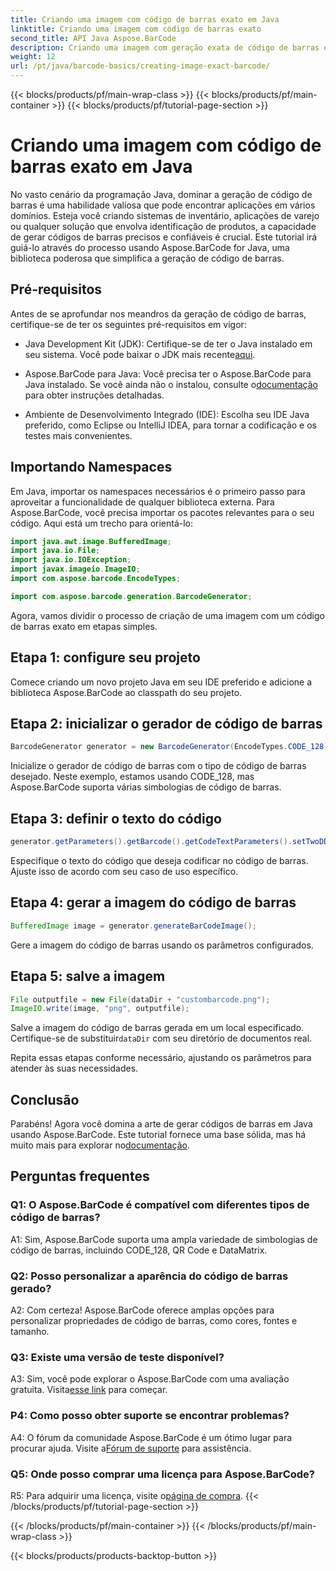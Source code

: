 ```yaml
---
title: Criando uma imagem com código de barras exato em Java
linktitle: Criando uma imagem com código de barras exato
second_title: API Java Aspose.BarCode
description: Criando uma imagem com geração exata de código de barras em Java com Aspose.BarCode. Crie códigos de barras personalizados facilmente. Explore a documentação, baixe e obtenha suporte.
weight: 12
url: /pt/java/barcode-basics/creating-image-exact-barcode/
---
```


{{< blocks/products/pf/main-wrap-class >}}
{{< blocks/products/pf/main-container >}}
{{< blocks/products/pf/tutorial-page-section >}}

# Criando uma imagem com código de barras exato em Java

No vasto cenário da programação Java, dominar a geração de código de barras é uma habilidade valiosa que pode encontrar aplicações em vários domínios. Esteja você criando sistemas de inventário, aplicações de varejo ou qualquer solução que envolva identificação de produtos, a capacidade de gerar códigos de barras precisos e confiáveis é crucial. Este tutorial irá guiá-lo através do processo usando Aspose.BarCode for Java, uma biblioteca poderosa que simplifica a geração de código de barras.

## Pré-requisitos

Antes de se aprofundar nos meandros da geração de código de barras, certifique-se de ter os seguintes pré-requisitos em vigor:

-  Java Development Kit (JDK): Certifique-se de ter o Java instalado em seu sistema. Você pode baixar o JDK mais recente[aqui](https://www.oracle.com/java/technologies/javase-downloads.html).

-  Aspose.BarCode para Java: Você precisa ter o Aspose.BarCode para Java instalado. Se você ainda não o instalou, consulte o[documentação](https://reference.aspose.com/barcode/java/) para obter instruções detalhadas.

- Ambiente de Desenvolvimento Integrado (IDE): Escolha seu IDE Java preferido, como Eclipse ou IntelliJ IDEA, para tornar a codificação e os testes mais convenientes.

## Importando Namespaces

Em Java, importar os namespaces necessários é o primeiro passo para aproveitar a funcionalidade de qualquer biblioteca externa. Para Aspose.BarCode, você precisa importar os pacotes relevantes para o seu código. Aqui está um trecho para orientá-lo:

```java
import java.awt.image.BufferedImage;
import java.io.File;
import java.io.IOException;
import javax.imageio.ImageIO;
import com.aspose.barcode.EncodeTypes;

import com.aspose.barcode.generation.BarcodeGenerator;
```

Agora, vamos dividir o processo de criação de uma imagem com um código de barras exato em etapas simples.

## Etapa 1: configure seu projeto

Comece criando um novo projeto Java em seu IDE preferido e adicione a biblioteca Aspose.BarCode ao classpath do seu projeto.

## Etapa 2: inicializar o gerador de código de barras

```java
BarcodeGenerator generator = new BarcodeGenerator(EncodeTypes.CODE_128);
```

Inicialize o gerador de código de barras com o tipo de código de barras desejado. Neste exemplo, estamos usando CODE_128, mas Aspose.BarCode suporta várias simbologias de código de barras.

## Etapa 3: definir o texto do código

```java
generator.getParameters().getBarcode().getCodeTextParameters().setTwoDDisplayText("123456");
```

Especifique o texto do código que deseja codificar no código de barras. Ajuste isso de acordo com seu caso de uso específico.

## Etapa 4: gerar a imagem do código de barras

```java
BufferedImage image = generator.generateBarCodeImage();
```

Gere a imagem do código de barras usando os parâmetros configurados.

## Etapa 5: salve a imagem

```java
File outputfile = new File(dataDir + "custombarcode.png");
ImageIO.write(image, "png", outputfile);
```

 Salve a imagem do código de barras gerada em um local especificado. Certifique-se de substituir`dataDir` com seu diretório de documentos real.

Repita essas etapas conforme necessário, ajustando os parâmetros para atender às suas necessidades.

## Conclusão

 Parabéns! Agora você domina a arte de gerar códigos de barras em Java usando Aspose.BarCode. Este tutorial fornece uma base sólida, mas há muito mais para explorar no[documentação](https://reference.aspose.com/barcode/java/).

## Perguntas frequentes

### Q1: O Aspose.BarCode é compatível com diferentes tipos de código de barras?

A1: Sim, Aspose.BarCode suporta uma ampla variedade de simbologias de código de barras, incluindo CODE_128, QR Code e DataMatrix.

### Q2: Posso personalizar a aparência do código de barras gerado?

A2: Com certeza! Aspose.BarCode oferece amplas opções para personalizar propriedades de código de barras, como cores, fontes e tamanho.

### Q3: Existe uma versão de teste disponível?

 A3: Sim, você pode explorar o Aspose.BarCode com uma avaliação gratuita. Visita[esse link](https://releases.aspose.com/) para começar.

### P4: Como posso obter suporte se encontrar problemas?

 A4: O fórum da comunidade Aspose.BarCode é um ótimo lugar para procurar ajuda. Visite a[Fórum de suporte](https://forum.aspose.com/c/barcode/13) para assistência.

### Q5: Onde posso comprar uma licença para Aspose.BarCode?

 R5: Para adquirir uma licença, visite o[página de compra](https://purchase.aspose.com/buy).
{{< /blocks/products/pf/tutorial-page-section >}}

{{< /blocks/products/pf/main-container >}}
{{< /blocks/products/pf/main-wrap-class >}}

{{< blocks/products/products-backtop-button >}}
